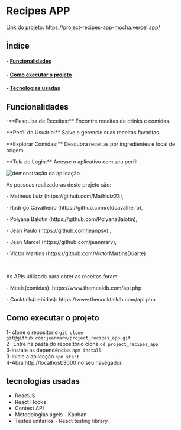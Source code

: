 <h1>Recipes APP </h1>

<p>Link do projeto: <link>https://project-recipes-app-mocha.vercel.app/</link></p>

<h2>Índice</h2>
<h4>- <a href="#funcionalidades">Funcionalidades</a></h4>
<h4>- <a href="#howtoexe">Como executar o projeto </a></h4>
<h4>- <a href="#technologies">Tecnologias usadas</a></h4>

<h2 id="funcionalidades">Funcionalidades</h2>

<p>-**Pesquisa de Receitas:** Encontre receitas de drinks e comidas.</p>
<p>**Perfil do Usuário:** Salve e gerencie suas receitas favoritas.</p>
<p>**Explorar Comidas:** Descubra receitas por ingredientes e local de origem.</p>
<p>**Tela de Login:** Acesse o aplicativo com seu perfil.</p>
<div>
  <img src="https://recordit.co/FnnXq4u7tc" alt="demonstração da aplicação" />
</div>
<p>As pessoas realizadoras deste projeto são:</p>
<p>- Matheus Luiz (<link>https://github.com/Mathluiz23</link>),</p>
<p>- Rodrigo Cavalheiro (<link>https://github.com/oldcavalheiro</link>),</p>
<p>- Polyana Balotin (<link>https://github.com/PolyanaBalotin</link>),</p>
<p>- Jean Paulo (<link>https://github.com/jeanpsv</link>) ,</p>
<p>- Jean Marcel (<link>https://github.com/jeanmarv</link>),</p>
<p>- Victor Martins (<link>https://github.com/VictorMartinsDuarte</link>)</p>
</br>
<p>As APIs utilizada para obter as receitas foram: </p>
<p>- Meals(comidas): <link>https://www.themealdb.com/api.php</link></p>
<p>- Cocktails(bebidas): <link>https://www.thecocktaildb.com/api.php</link></p>

<h2 id="howtoexe">Como executar o projeto</h2>

1- clone o repositório `git clone git@github.com:jeanmarv/project_recipes_app.git`
<br>
2- Entre na pasta do repositório clona `cd project_recipes_app`
<br>
3-instale as dependências `npm install`
<br>
3-inicie a aplicação `npm start`
<br>
4-Abra http://localhost:3000 no seu navegador.

<h2 id="technologies">tecnologias usadas</h2>

<ul>
  <li>ReactJS</li>
  <li>React Hooks</li>
  <li>Context API</li>
  <li>Metodologias ágeis - Kanban</li>
  <li>Testes unitários - React testing library</li>
</ul>


